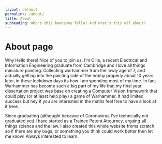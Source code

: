 ```yaml
---
layout: default
permalink: /about/
title: About
subheading: Who's this handsome fella? And what's this all about?
---
```

# About page

Why Hello there! Nice of you to join us. I'm Ollie, a recent Electrical and Information Engineering graduate from Cambridge and I love all things miniature painting. Collecting warhammer from the lowly age of 7, and actually getting into the painting side of the hobby properly about 10 years later, in these lockdown days its how I am spending most of my time. In fact Warhammer has become such a big part of my life that my final year dissertation project was base on creating a Computer Vision framework that could play (or at least help play) a game of Warhammer. It had limited success but hey if you are interested in the maths feel free to have a look at it here.

Since graduating (althought because of Coronavirus I've technically not graduated yet) I have started as a Trainee Patent Attourney, arguing all things science and the law. I also created this whole website froms scratch so if there are any bugs, or something you think could work better then let me know! Always interested to learn.
